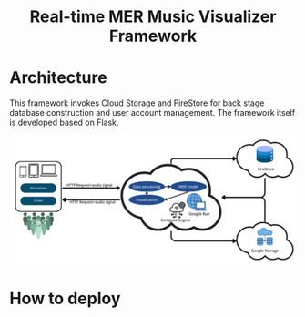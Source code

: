 <h1 align='center'>Real-time MER Music Visualizer Framework</h1>

# Architecture 
This framework invokes Cloud Storage and FireStore for back stage database construction and user account management. The framework itself is developed based on Flask.
<p align='center'>
  <img width='700' src="https://github.com/Zhu-Lifeng/Real-time-MER.Music-Visualizer/blob/main/readme/Cloud Architecture.png" alt="Architecture">
</p>

# How to deploy

